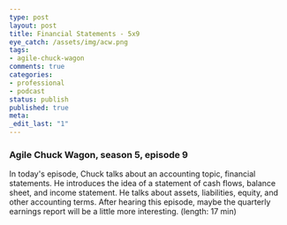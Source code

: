 ```yaml
---
type: post
layout: post
title: Financial Statements - 5x9
eye_catch: /assets/img/acw.png
tags:
- agile-chuck-wagon
comments: true
categories:
- professional
- podcast
status: publish
published: true
meta:
_edit_last: "1"
---
```


### Agile Chuck Wagon, season 5, episode 9

In today's episode, Chuck talks about an accounting topic, financial statements. He introduces the idea of a statement of cash flows, balance sheet, and income statement. He talks about assets, liabilities, equity, and other accounting terms. After hearing this episode, maybe the quarterly earnings report will be a little more interesting.  (length: 17 min)
